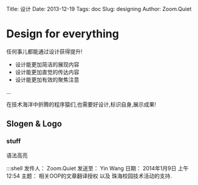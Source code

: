 Title: 设计
Date: 2013-12-19
Tags: doc
Slug: designing
Author: Zoom.Quiet

# Design for everything

任何事儿都能通过设计获得提升!

+ 设计能更加简洁的展现内容
+ 设计能更加直觉的传达内容
+ 设计能更加有效的聚焦注意

...

在技术海洋中折腾的程序猿们,也需要好设计,标识自身,展示成果!


## Slogen & Logo



### stuff

语法高亮

:::shell
发件人： Zoom.Quiet
发送至： Yin Wang
日期：  2014年1月9日 上午12:54
主题：  相关OOP的文章翻译授权 以及 珠海校园技术活动的支持.

